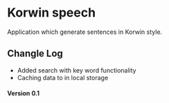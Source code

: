 # Korwin speech
Application which generate sentences in Korwin style.

## Changle Log
* Added search with key word functionality
* Caching data to in local storage

#### Version 0.1 
